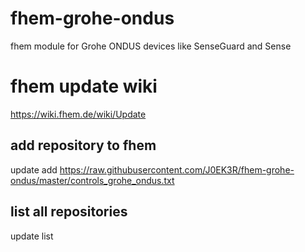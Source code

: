 # fhem-grohe-ondus
fhem module for Grohe ONDUS devices like SenseGuard and Sense

# fhem update wiki
https://wiki.fhem.de/wiki/Update

## add repository to fhem
update add https://raw.githubusercontent.com/J0EK3R/fhem-grohe-ondus/master/controls_grohe_ondus.txt

## list all repositories
update list
